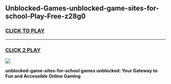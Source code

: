 
## Unblocked-Games-unblocked-game-sites-for-school-Play-Free-z28g0
<h3>
<a href="https://premium76.site?title=unblocked-game-sites-for-school&ref=17A">CLICK TO PLAY</a></h3>
<hr>

<h3>
<a href="https://premium76.site?title=unblocked-game-sites-for-school&ref=17A">CLICK 2 PLAY</a>
  
</h3>

<a href="https://premium76.site?title=unblocked-game-sites-for-school&ref=17A"><img src="https://clearcache.store/games.png"></a>


**unblocked-game-sites-for-school games unblocked: Your Gateway to Fun and Accessible Online Gaming**
